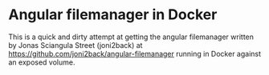
# Angular filemanager in Docker

This is a quick and dirty attempt at getting the angular filemanager written by Jonas Sciangula Street (joni2back) at https://github.com/joni2back/angular-filemanager running in Docker against an exposed volume.

